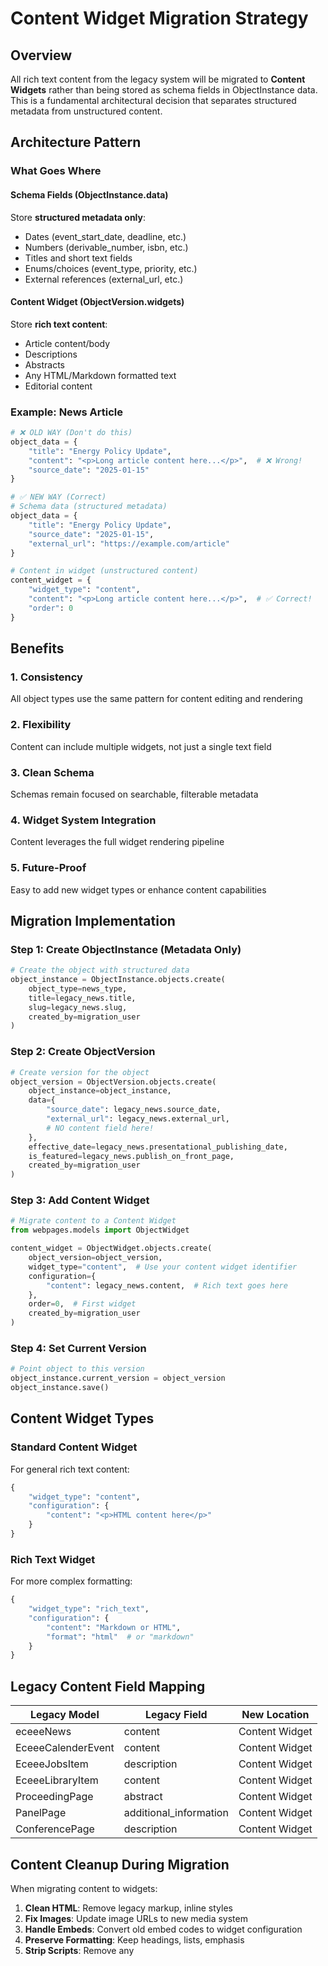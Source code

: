 # Content Widget Migration Strategy

## Overview

All rich text content from the legacy system will be migrated to **Content Widgets** rather than being stored as schema fields in ObjectInstance data. This is a fundamental architectural decision that separates structured metadata from unstructured content.

## Architecture Pattern

### What Goes Where

#### Schema Fields (ObjectInstance.data)
Store **structured metadata only**:
- Dates (event_start_date, deadline, etc.)
- Numbers (derivable_number, isbn, etc.)
- Titles and short text fields
- Enums/choices (event_type, priority, etc.)
- External references (external_url, etc.)

#### Content Widget (ObjectVersion.widgets)
Store **rich text content**:
- Article content/body
- Descriptions
- Abstracts
- Any HTML/Markdown formatted text
- Editorial content

### Example: News Article

```python
# ❌ OLD WAY (Don't do this)
object_data = {
    "title": "Energy Policy Update",
    "content": "<p>Long article content here...</p>",  # ❌ Wrong!
    "source_date": "2025-01-15"
}

# ✅ NEW WAY (Correct)
# Schema data (structured metadata)
object_data = {
    "title": "Energy Policy Update",
    "source_date": "2025-01-15",
    "external_url": "https://example.com/article"
}

# Content in widget (unstructured content)
content_widget = {
    "widget_type": "content",
    "content": "<p>Long article content here...</p>",  # ✅ Correct!
    "order": 0
}
```

## Benefits

### 1. Consistency
All object types use the same pattern for content editing and rendering

### 2. Flexibility
Content can include multiple widgets, not just a single text field

### 3. Clean Schema
Schemas remain focused on searchable, filterable metadata

### 4. Widget System Integration
Content leverages the full widget rendering pipeline

### 5. Future-Proof
Easy to add new widget types or enhance content capabilities

## Migration Implementation

### Step 1: Create ObjectInstance (Metadata Only)

```python
# Create the object with structured data
object_instance = ObjectInstance.objects.create(
    object_type=news_type,
    title=legacy_news.title,
    slug=legacy_news.slug,
    created_by=migration_user
)
```

### Step 2: Create ObjectVersion

```python
# Create version for the object
object_version = ObjectVersion.objects.create(
    object_instance=object_instance,
    data={
        "source_date": legacy_news.source_date,
        "external_url": legacy_news.external_url,
        # NO content field here!
    },
    effective_date=legacy_news.presentational_publishing_date,
    is_featured=legacy_news.publish_on_front_page,
    created_by=migration_user
)
```

### Step 3: Add Content Widget

```python
# Migrate content to a Content Widget
from webpages.models import ObjectWidget

content_widget = ObjectWidget.objects.create(
    object_version=object_version,
    widget_type="content",  # Use your content widget identifier
    configuration={
        "content": legacy_news.content,  # Rich text goes here
    },
    order=0,  # First widget
    created_by=migration_user
)
```

### Step 4: Set Current Version

```python
# Point object to this version
object_instance.current_version = object_version
object_instance.save()
```

## Content Widget Types

### Standard Content Widget
For general rich text content:

```python
{
    "widget_type": "content",
    "configuration": {
        "content": "<p>HTML content here</p>"
    }
}
```

### Rich Text Widget
For more complex formatting:

```python
{
    "widget_type": "rich_text",
    "configuration": {
        "content": "Markdown or HTML",
        "format": "html"  # or "markdown"
    }
}
```

## Legacy Content Field Mapping

| Legacy Model | Legacy Field | New Location |
|--------------|--------------|--------------|
| eceeeNews | content | Content Widget |
| EceeeCalenderEvent | content | Content Widget |
| EceeeJobsItem | description | Content Widget |
| EceeeLibraryItem | content | Content Widget |
| ProceedingPage | abstract | Content Widget |
| PanelPage | additional_information | Content Widget |
| ConferencePage | description | Content Widget |

## Content Cleanup During Migration

When migrating content to widgets:

1. **Clean HTML**: Remove legacy markup, inline styles
2. **Fix Images**: Update image URLs to new media system
3. **Handle Embeds**: Convert old embed codes to widget configuration
4. **Preserve Formatting**: Keep headings, lists, emphasis
5. **Strip Scripts**: Remove any <script> tags for security

```python
def migrate_content_to_widget(legacy_content, object_version, user):
    """
    Migrate legacy content field to Content Widget
    
    Args:
        legacy_content: Original HTML/text content
        object_version: Target ObjectVersion
        user: Migration user
    """
    # Clean the content
    cleaned_content = clean_legacy_html(legacy_content)
    
    # Create widget
    ObjectWidget.objects.create(
        object_version=object_version,
        widget_type="content",
        configuration={
            "content": cleaned_content
        },
        order=0,
        created_by=user
    )
```

## Querying Objects with Content

### Get Published Object with Content

```python
from object_storage.models import ObjectInstance

# Get object
obj = ObjectInstance.objects.get(slug='my-news')

# Get published version
version = obj.get_current_published_version()

# Get content widget
content_widget = version.widgets.filter(widget_type='content').first()
if content_widget:
    content_html = content_widget.configuration.get('content', '')
```

### Rendering in Templates

```django
{% for widget in published_version.widgets.all %}
    {% if widget.widget_type == 'content' %}
        <div class="content">
            {{ widget.configuration.content|safe }}
        </div>
    {% endif %}
{% endfor %}
```

## Validation

After migration, verify:

1. **No content in schema**: `object_version.data` should have no `content` field
2. **Content in widgets**: All objects have at least one content widget
3. **Content preserved**: Original content is intact
4. **Proper ordering**: Widgets have correct order values
5. **No broken HTML**: Content renders without errors

```python
# Validation script
from object_storage.models import ObjectInstance

for obj in ObjectInstance.objects.filter(object_type__name='news'):
    version = obj.current_version
    if not version:
        print(f"⚠️  No current version: {obj.title}")
        continue
    
    # Check no content in data
    if 'content' in version.data:
        print(f"❌ Content in data: {obj.title}")
    
    # Check has content widget
    has_content = version.widgets.filter(widget_type='content').exists()
    if not has_content:
        print(f"❌ No content widget: {obj.title}")
    else:
        print(f"✅ {obj.title}")
```

## Next Steps

1. Update news migration script to use Content Widgets
2. Apply same pattern to events, library, proceedings
3. Create content cleaning utilities
4. Add validation checks
5. Document widget configuration schema

## References

- Object Storage models: `backend/object_storage/models.py`
- Widget models: `backend/webpages/models.py`
- Migration plan: `extracted_models/eceee-data-migration.plan.md`

